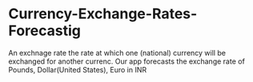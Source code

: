 # Currency-Exchange-Rates-Forecastig
<p>An exchnage rate the rate at which one (national) currency will be exchanged for another currenc. Our app forecasts the exchange rate of Pounds, Dollar(United States), Euro in INR </p>
